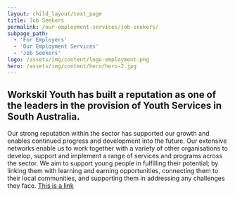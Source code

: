 ```yaml
---
layout: child_layout/text_page
title: Job Seekers
permalink: /our-employment-services/job-seekers/
subpage_path:
  - 'For Employers'
  - 'Our Employment Services'
  - 'Job Seekers'
logo: /assets/img/content/logo-employment.png
hero: /assets/img/content/hero/hero-2.jpg
---
```


## Workskil Youth has built a reputation as one of the leaders in the provision of Youth Services in South Australia.

Our strong reputation within the sector has supported our growth and enables continued progress and development into the future. Our extensive networks enable us to work together with a variety of other organisations to develop, support and implement a range of services and programs across the sector. We aim to support young people in fulfilling their potential; by linking them with learning and earning opportunities, connecting them to their local communities, and supporting them in addressing any challenges they face. [This is a link](/)